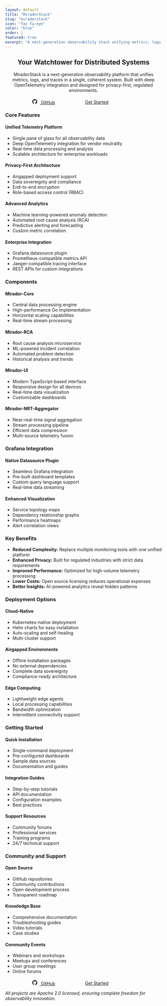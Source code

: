 ```yaml
---
layout: default
title: "MiradorStack"
slug: "miradorstack"
icon: "fas fa-eye"
color: "blue"
order: 1
featured: true
excerpt: "A next-generation observability stack unifying metrics, logs, and traces with deep OpenTelemetry integration. Your watchtower for distributed systems."
---
```


<section class="section" style="background-color: var(--bg-secondary);">
<div class="container">
<h2 style="text-align: center;">Your Watchtower for Distributed Systems</h2>

<p style="text-align: center;">MiradorStack is a next-generation observability platform that unifies metrics, logs, and traces in a single, coherent system. Built with deep OpenTelemetry integration and designed for privacy-first, regulated environments.</p>

<div class="buttons" style="display: flex; justify-content: center; align-items: center; margin-top: 20px;">
<a href="https://github.com/platformbuilds/mirador-core" class="btn btn-primary btn-header" style="margin-right: 10px; filter: grayscale(100%); min-width: 160px;">
<svg xmlns="http://www.w3.org/2000/svg" width="16" height="16" fill="currentColor" viewBox="0 0 16 16" style="margin-right: 8px;">
<path d="M8 0C3.58 0 0 3.58 0 8c0 3.54 2.29 6.53 5.47 7.59.4.07.55-.17.55-.38 0-.19-.01-.82-.01-1.49-2.01.37-2.53-.49-2.69-.94-.09-.23-.48-.94-.82-1.13-.28-.15-.68-.52-.01-.53.63-.01 1.08.58 1.23.82.72 1.21 1.87.87 2.33.66.07-.52.28-.87.51-1.07-1.78-.2-3.64-.89-3.64-3.95 0-.87.31-1.59.82-2.15-.08-.2-.36-1.02.08-2.12 0 0 .67-.21 2.2.82.64-.18 1.32-.27 2-.27.68 0 1.36.09 2 .27 1.53-1.04 2.2-.82 2.2-.82.44 1.1.16 1.92.08 2.12.51.56.82 1.27.82 2.15 0 3.07-1.87 3.75-3.65 3.95.29.25.54.73.54 1.48 0 1.07-.01 1.93-.01 2.2 0 .21.15.46.55.38A8.012 8.012 0 0 0 16 8c0-4.42-3.58-8-8-8z"/>
</svg>
GitHub
</a>
<a href="/contact/" class="btn btn-primary btn-header" style="min-width: 160px;">
Get Started
</a>
</div>
</div>
</section>

<section class="section">
<div class="container">
<h3>Core Features</h3>
<div class="grid grid-2">
<div class="card">
<h4>Unified Telemetry Platform</h4>
<ul>
<li>Single pane of glass for all observability data</li>
<li>Deep OpenTelemetry integration for vendor neutrality</li>
<li>Real-time data processing and analysis</li>
<li>Scalable architecture for enterprise workloads</li>
</ul>
</div>

<div class="card">
<h4>Privacy-First Architecture</h4>
<ul>
<li>Airgapped deployment support</li>
<li>Data sovereignty and compliance</li>
<li>End-to-end encryption</li>
<li>Role-based access control (RBAC)</li>
</ul>
</div>

<div class="card">
<h4>Advanced Analytics</h4>
<ul>
<li>Machine learning-powered anomaly detection</li>
<li>Automated root cause analysis (RCA)</li>
<li>Predictive alerting and forecasting</li>
<li>Custom metric correlation</li>
</ul>
</div>

<div class="card">
<h4>Enterprise Integration</h4>
<ul>
<li>Grafana datasource plugin</li>
<li>Prometheus-compatible metrics API</li>
<li>Jaeger-compatible tracing interface</li>
<li>REST APIs for custom integrations</li>
</ul>
</div>
</div>
</div>
</section>

<section class="section" style="background-color: var(--bg-secondary);">
<div class="container">
<h3>Components</h3>
<div class="grid grid-2">
<div class="card">
<h4>Mirador-Core</h4>
<ul>
<li>Central data processing engine</li>
<li>High-performance Go implementation</li>
<li>Horizontal scaling capabilities</li>
<li>Real-time stream processing</li>
</ul>
</div>

<div class="card">
<h4>Mirador-RCA</h4>
<ul>
<li>Root cause analysis microservice</li>
<li>ML-powered incident correlation</li>
<li>Automated problem detection</li>
<li>Historical analysis and trends</li>
</ul>
</div>

<div class="card">
<h4>Mirador-UI</h4>
<ul>
<li>Modern TypeScript-based interface</li>
<li>Responsive design for all devices</li>
<li>Real-time data visualization</li>
<li>Customizable dashboards</li>
</ul>
</div>

<div class="card">
<h4>Mirador-NRT-Aggregator</h4>
<ul>
<li>Near-real-time signal aggregation</li>
<li>Stream processing pipeline</li>
<li>Efficient data compression</li>
<li>Multi-source telemetry fusion</li>
</ul>
</div>
</div>
</div>
</section>

<section class="section">
<div class="container">
<h3>Grafana Integration</h3>
<div class="grid grid-2">
<div class="card">
<h4>Native Datasource Plugin</h4>
<ul>
<li>Seamless Grafana integration</li>
<li>Pre-built dashboard templates</li>
<li>Custom query language support</li>
<li>Real-time data streaming</li>
</ul>
</div>

<div class="card">
<h4>Enhanced Visualization</h4>
<ul>
<li>Service topology maps</li>
<li>Dependency relationship graphs</li>
<li>Performance heatmaps</li>
<li>Alert correlation views</li>
</ul>
</div>
</div>
</div>
</section>

<section class="section" style="background-color: var(--bg-secondary);">
<div class="container">
<h3>Key Benefits</h3>
<div class="card">
<ul>
<li><strong>Reduced Complexity:</strong> Replace multiple monitoring tools with one unified platform</li>
<li><strong>Enhanced Privacy:</strong> Built for regulated industries with strict data requirements</li>
<li><strong>Improved Performance:</strong> Optimized for high-volume telemetry processing</li>
<li><strong>Lower Costs:</strong> Open source licensing reduces operational expenses</li>
<li><strong>Better Insights:</strong> AI-powered analytics reveal hidden patterns</li>
</ul>
</div>
</div>
</section>

<section class="section">
<div class="container">
<h3>Deployment Options</h3>
<div class="grid grid-3">
<div class="card">
<h4>Cloud-Native</h4>
<ul>
<li>Kubernetes-native deployment</li>
<li>Helm charts for easy installation</li>
<li>Auto-scaling and self-healing</li>
<li>Multi-cluster support</li>
</ul>
</div>

<div class="card">
<h4>Airgapped Environments</h4>
<ul>
<li>Offline installation packages</li>
<li>No external dependencies</li>
<li>Complete data sovereignty</li>
<li>Compliance-ready architecture</li>
</ul>
</div>

<div class="card">
<h4>Edge Computing</h4>
<ul>
<li>Lightweight edge agents</li>
<li>Local processing capabilities</li>
<li>Bandwidth optimization</li>
<li>Intermittent connectivity support</li>
</ul>
</div>
</div>
</div>
</section>

<section class="section" style="background-color: var(--bg-secondary);">
<div class="container">
<h3>Getting Started</h3>
<div class="grid grid-3">
<div class="card">
<h4>Quick Installation</h4>
<ul>
<li>Single-command deployment</li>
<li>Pre-configured dashboards</li>
<li>Sample data sources</li>
<li>Documentation and guides</li>
</ul>
</div>

<div class="card">
<h4>Integration Guides</h4>
<ul>
<li>Step-by-step tutorials</li>
<li>API documentation</li>
<li>Configuration examples</li>
<li>Best practices</li>
</ul>
</div>

<div class="card">
<h4>Support Resources</h4>
<ul>
<li>Community forums</li>
<li>Professional services</li>
<li>Training programs</li>
<li>24/7 technical support</li>
</ul>
</div>
</div>
</div>
</section>

<section class="section" style="background-color: var(--bg-secondary);">
    <div class="container">
    <h3>Community and Support</h3>
<div class="grid grid-3">
<div class="card">
<h4>Open Source</h4>
<ul>
<li>GitHub repositories</li>
<li>Community contributions</li>
<li>Open development process</li>
<li>Transparent roadmap</li>
</ul>
</div>

<div class="card">
<h4>Knowledge Base</h4>
<ul>
<li>Comprehensive documentation</li>
<li>Troubleshooting guides</li>
<li>Video tutorials</li>
<li>Case studies</li>
</ul>
</div>

<div class="card">
<h4>Community Events</h4>
<ul>
<li>Webinars and workshops</li>
<li>Meetups and conferences</li>
<li>User group meetings</li>
<li>Online forums</li>
</ul>
</div>
        </div>
        <div class="buttons" style="display: flex; justify-content: center; align-items: center; margin-top: 20px;">
            <a href="https://github.com/platformbuilds/mirador-core" target="_blank" class="btn btn-primary btn-header" style="margin-right: 10px; filter: grayscale(100%); min-width: 160px;">
<svg xmlns="http://www.w3.org/2000/svg" width="16" height="16" fill="currentColor" viewBox="0 0 16 16" style="margin-right: 8px;">
<path d="M8 0C3.58 0 0 3.58 0 8c0 3.54 2.29 6.53 5.47 7.59.4.07.55-.17.55-.38 0-.19-.01-.82-.01-1.49-2.01.37-2.53-.49-2.69-.94-.09-.23-.48-.94-.82-1.13-.28-.15-.68-.52-.01-.53.63-.01 1.08.58 1.23.82.72 1.21 1.87.87 2.33.66.07-.52.28-.87.51-1.07-1.78-.2-3.64-.89-3.64-3.95 0-.87.31-1.59.82-2.15-.08-.2-.36-1.02.08-2.12 0 0 .67-.21 2.2.82.64-.18 1.32-.27 2-.27.68 0 1.36.09 2 .27 1.53-1.04 2.2-.82 2.2-.82.44 1.1.16 1.92.08 2.12.51.56.82 1.27.82 2.15 0 3.07-1.87 3.75-3.65 3.95.29.25.54.73.54 1.48 0 1.07-.01 1.93-.01 2.2 0 .21.15.46.55.38A8.012 8.012 0 0 0 16 8c0-4.42-3.58-8-8-8z"/>
</svg>
GitHub
</a>
<a href="/contact/" class="btn btn-primary btn-header" style="min-width: 160px;">
Get Started
</a>
</div>
</div>
</section>
<div class="container">
    <p><em>All projects are Apache 2.0 licensed, ensuring complete freedom for observability innovation.</em></p>
</div>